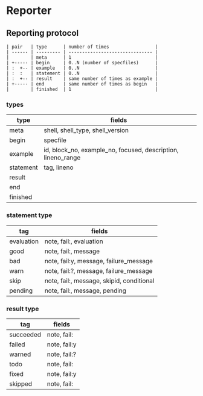 # Reporter

## Reporting protocol

```
| pair   | type      | number of times                 |
| ------ | --------- | ------------------------------- |
|        | meta      | 1                               |
| +----- | begin     | 0..N (number of specfiles)      |
| :  +-- | example   | 0..N                            |
| :  :   | statement | 0..N                            |
| :  +-- | result    | same number of times as example |
| +----- | end       | same number of times as begin   |
|        | finished  | 1                               |
```

### types

| type      | fields                                                       |
| --------- | ------------------------------------------------------------ |
| meta      | shell, shell_type, shell_version                             |
| begin     | specfile                                                     |
| example   | id, block_no, example_no, focused, description, lineno_range |
| statement | tag, lineno                                                  |
| result    |                                                              |
| end       |                                                              |
| finished  |                                                              |

### statement type

| tag        | fields                                     |
| ---------- | ------------------------------------------ |
| evaluation | note, fail:,  evaluation                   |
| good       | note, fail:,  message                      |
| bad        | note, fail:y, message, failure_message     |
| warn       | note, fail:?, message, failure_message     |
| skip       | note, fail:,  message, skipid, conditional |
| pending    | note, fail:,  message, pending             |

### result type

| tag       | fields       |
| --------- | ------------ |
| succeeded | note, fail:  |
| failed    | note, fail:y |
| warned    | note, fail:? |
| todo      | note, fail:  |
| fixed     | note, fail:y |
| skipped   | note, fail:  |
